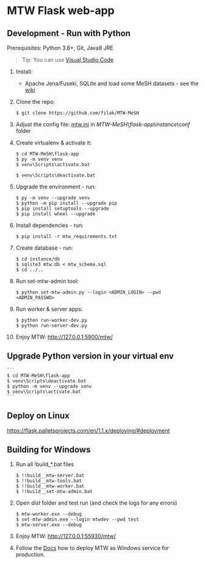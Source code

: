 # MTW Flask web-app

## Development - Run with Python

Prerequisites: Python 3.8+, Git, Java8 JRE

> Tip: You can use [Visual Studio Code](https://code.visualstudio.com/docs/python/python-tutorial)

1. Install: 

    - Apache Jena/Fuseki, SQLite and load some MeSH datasets - see the [wiki](https://github.com/filak/MTW-MeSH/wiki)

2. Clone the repo: 

       $ git clone https://github.com/filak/MTW-MeSH

3. Adjust the config file: [mtw.ini](https://github.com/filak/MTW-MeSH/blob/master/flask-app/instance/conf/mtw.ini) in *MTW-MeSH\\flask-app\\instance\\conf* folder 

4. Create virtualenv &amp; activate it:

    ```
    $ cd MTW-MeSH\flask-app
    $ py -m venv venv
    $ venv\Scripts\activate.bat

    $ venv\Scripts\deactivate.bat
    ```

5. Upgrade the environment - run:

    ```
    $ py -m venv --upgrade venv
    $ python -m pip install --upgrade pip
    $ pip install setuptools --upgrade
    $ pip install wheel --upgrade
    ```
    
6. Install dependencies - run:

       $ pip install -r mtw_requirements.txt       

7. Create database - run:

       $ cd instance/db
       $ sqlite3 mtw.db < mtw_schema.sql
       $ cd ../..

8. Run set-mtw-admin tool: 

       $ python set-mtw-admin.py --login <ADMIN_LOGIN> --pwd <ADMIN_PASSWD>

9. Run worker &amp; server apps: 

    ```
    $ python run-worker-dev.py
    $ python run-server-dev.py
    ```
    
10. Enjoy MTW: http://127.0.0.1:5900/mtw/      

## Upgrade Python version in your virtual env

    ```
    $ cd MTW-MeSH\flask-app
    $ venv\Scripts\deactivate.bat
    $ python -m venv --upgrade venv
    $ venv\Scripts\activate.bat
    ```

## Deploy on Linux

https://flask.palletsprojects.com/en/1.1.x/deploying/#deployment

## Building for Windows

1. Run all !build_*.bat files

    ```
    $ !!build__mtw-server.bat
    $ !!build__mtw-tools.bat
    $ !!build__mtw-worker.bat
    $ !!build__set-mtw-admin.bat
    ```

2. Open *dist* folder and test run (and check the logs for any errors)

    ```
    $ mtw-worker.exe --debug
    $ set-mtw-admin.exe --login mtwdev --pwd test
    $ mtw-server.exe --debug
    ```
    
3. Enjoy MTW: http://127.0.0.1:55930/mtw/  

4. Follow the [Docs](https://github.com/filak/MTW-MeSH/wiki/Installation-on-Windows) how to deploy MTW as Windows service for production.

